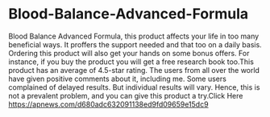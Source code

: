 # Blood-Balance-Advanced-Formula
Blood Balance Advanced Formula, this product affects your life in too many beneficial ways. It proffers the support needed and that too on a daily basis. Ordering this product will also get your hands on some bonus offers. For instance, if you buy the product you will get a free research book too.This product has an average of 4.5-star rating. The users from all over the world have given positive comments about it, including me. Some users complained of delayed results. But individual results will vary. Hence, this is not a prevalent problem, and you can give this product a try.Click Here https://apnews.com/d680adc632091138ed9fd09659e15dc9

